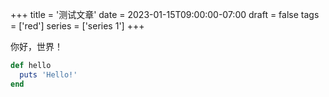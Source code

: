 +++
title = '测试文章'
date = 2023-01-15T09:00:00-07:00
draft = false
tags = ['red']
series = ['series 1']
+++

你好，世界！

```ruby { hl_lines="2" }
def hello
  puts 'Hello!'
end
```
